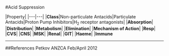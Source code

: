 #Acid Suppression

|Property|
|---|---|
|**Class**|Non-particulate Antacids|Particulate Antacids|Proton Pump Inhibitors|H<sub>2</sub> receptor antagonists|
|**Absorption**|
|**Distribution**|
|**Metabolism**|
|**Elimination**|
|**Mechanism of Action**|
|**Resp**|
|**CVS**|
|**CNS**|
|**MSK**|
|**Renal**|
|**GIT**|
|**Haeme**|
|**Immune**


---

##References
Petkov
ANZCA Feb/April 2012
